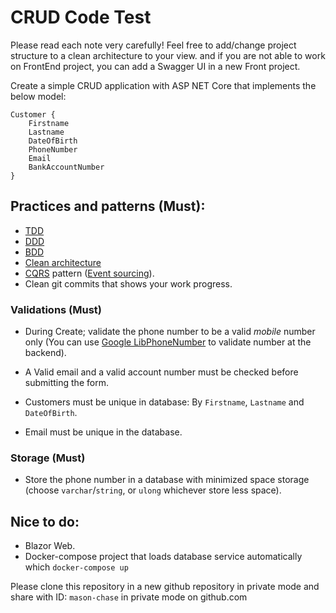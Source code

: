 # CRUD Code Test 

Please read each note very carefully!
Feel free to add/change project structure to a clean architecture to your view.
and if you are not able to work on FrontEnd project, you can add a Swagger UI
in a new Front project.

Create a simple CRUD application with ASP NET Core that implements the below model:
```
Customer {
	Firstname
	Lastname
	DateOfBirth
	PhoneNumber
	Email
	BankAccountNumber
}
```
## Practices and patterns (Must):

- [TDD](https://docs.microsoft.com/en-us/visualstudio/test/quick-start-test-driven-development-with-test-explorer?view=vs-2022)
- [DDD](https://en.wikipedia.org/wiki/Domain-driven_design)
- [BDD](https://en.wikipedia.org/wiki/Behavior-driven_development)
- [Clean architecture](https://github.com/jasontaylordev/CleanArchitecture)
- [CQRS](https://en.wikipedia.org/wiki/Command%E2%80%93query_separation#Command_query_responsibility_separation) pattern ([Event sourcing](https://en.wikipedia.org/wiki/Domain-driven_design#Event_sourcing)).
- Clean git commits that shows your work progress.

### Validations (Must)

- During Create; validate the phone number to be a valid *mobile* number only (You can use [Google LibPhoneNumber](https://github.com/google/libphonenumber) to validate number at the backend).

- A Valid email and a valid account number must be checked before submitting the form.

- Customers must be unique in database: By `Firstname`, `Lastname` and `DateOfBirth`.

- Email must be unique in the database.

### Storage (Must)

- Store the phone number in a database with minimized space storage (choose `varchar`/`string`, or `ulong` whichever store less space).

## Nice to do:
- Blazor Web.
- Docker-compose project that loads database service automatically which `docker-compose up`

Please clone this repository in a new github repository in private mode and share with ID: `mason-chase` in private mode on github.com
